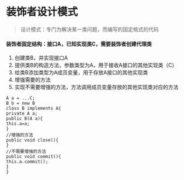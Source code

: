 #  装饰者设计模式

> 设计模式：专门为解决某一类问题，而编写的固定格式的代码
#### 装饰者固定结构：接口A，已知实现类C，需要装饰者创建代理类
1. 创建类B，并实现接口A
2. 提供类B的构造方法，参数类型为A，用于接收A接口的其他实现类（C）
3. 给类B添加类型为A成员变量，用于存放A接口的其他实现类
4. 增强需要的方法
5. 实现不需要增强的方法，方法调用成员变量存放的其他实现类对应的方法     



```
A a = ...C;
B b = new B
class B implements A{
private A a;
public B(A a){
this.a=a;
}
//增强的方法
public void close(){
}
//不需要增强的方法
public void commit(){
this.a.commit();
}
}
```


